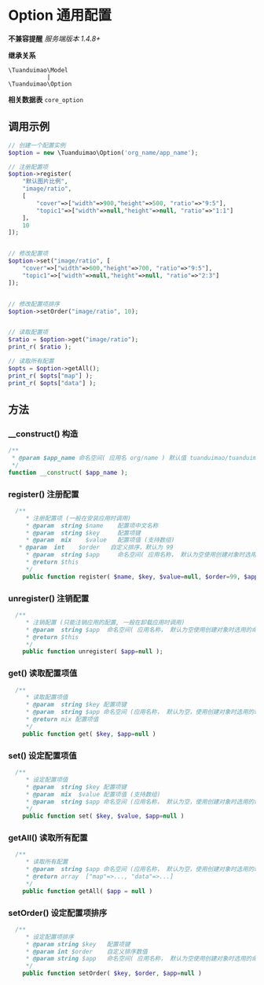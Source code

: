 Option 通用配置
====================

**不兼容提醒**
*服务端版本 1.4.8+*

**继承关系**

``` 
\Tuanduimao\Model
		   |
\Tuanduimao\Option	      
```

**相关数据表**
`core_option`



## 调用示例

```php
// 创建一个配置实例
$option = new \Tuanduimao\Option('org_name/app_name');

// 注册配置项
$option->register(
    "默认图片比例", 
    "image/ratio", 
    [
        "cover"=>["width"=>900,"height"=>500, "ratio"=>"9:5"], 
        "topic1"=>["width"=>null,"height"=>null, "ratio"=>"1:1"]
    ]，
    10
]);


// 修改配置项
$option->set("image/ratio", [
    "cover"=>["width"=>600,"height"=>700, "ratio"=>"9:5"], 
    "topic1"=>["width"=>null,"height"=>null, "ratio"=>"2:3"]
]);


// 修改配置项排序
$option->setOrder("image/ratio", 10);


// 读取配置项
$ratio = $option->get("image/ratio");
print_r( $ratio );

// 读取所有配置
$opts = $option->getAll();
print_r( $opts["map"] );
print_r( $opts["data"] );

```

## 方法

###  __construct() 构造

```php
/**
 * @param $app_name 命名空间( 应用名 org/name ) 默认值 tuanduimao/tuanduimao
 */
function __construct( $app_name );
```


### register() 注册配置 

```php
  /**
	 * 注册配置项 (一般在安装应用时调用)
	 * @param  string $name    配置项中文名称
	 * @param  string $key     配置项键 
	 * @param  mix    $value   配置项值 (支持数组)
   * @param  int    $order   自定义排序，默认为 99 
	 * @param  string $app     命名空间( 应用名称， 默认为空使用创建对象时选用的命名空间)
	 * @return $this
	 */
	public function register( $name, $key, $value=null, $order=99, $app=null); 
```

### unregister() 注销配置

```php
  /**
	 * 注销配置 (只能注销应用的配置, 一般在卸载应用时调用)
	 * @param  string $app  命名空间( 应用名称， 默认为空使用创建对象时选用的命名空间)
	 * @return $this
	 */
	public function unregister( $app=null );
```

### get() 读取配置项值

```php
  /**
	 * 读取配置项值 
	 * @param  string $key 配置项键
	 * @param  string $app 命名空间 (应用名称， 默认为空，使用创建对象时选用的命名空间)
	 * @return mix 配置项值
	 */
	public function get( $key, $app=null )
```


### set() 设定配置项值

```php
  /**
	 * 设定配置项值
	 * @param  string $key 配置项键
	 * @param  mix  $value 配置项值 (支持数组)
	 * @param  string $app 命名空间 (应用名称， 默认为空，使用创建对象时选用的命名空间)
	 */
	public function set( $key, $value, $app=null ) 
```


### getAll() 读取所有配置

```php
  /**
	 * 读取所有配置
	 * @param  string $app 命名空间 (应用名称， 默认为空，使用创建对象时选用的命名空间)
	 * @return array  ["map"=>..., "data"=>...]
	 */
	public function getAll( $app = null ) 
```


### setOrder() 设定配置项排序

```php
  /**
	 * 设定配置项排序
	 * @param string $key   配置项键 
	 * @param int $order    自定义排序数值
	 * @param string $app   命名空间( 应用名称， 默认为空使用创建对象时选用的命名空间)
	 */
	public function setOrder( $key, $order, $app=null ) 
```

